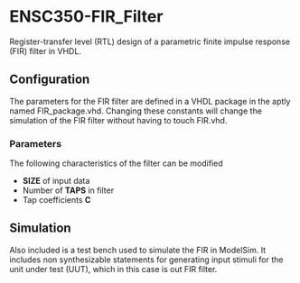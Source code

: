 # ENSC350-FIR_Filter
Register-transfer level (RTL) design of a parametric finite impulse response (FIR) filter in VHDL.
## Configuration
The parameters for the FIR filter are defined in a VHDL package in the aptly named FIR_package.vhd. Changing these constants will change the simulation of the FIR filter without having to touch FIR.vhd.
### Parameters
The following characteristics of the filter can be modified
 * **SIZE** of input data
 * Number of **TAPS** in filter
 * Tap coefficients **C**
 
## Simulation
Also included is a test bench used to simulate the FIR in ModelSim. It includes non synthesizable statements for generating input stimuli for the unit under test (UUT), which in this case is out FIR filter.
